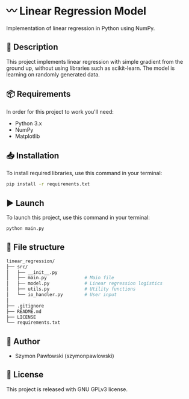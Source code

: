 # 〰️ Linear Regression Model
Implementation of linear regression in Python using NumPy.

## 📄 Description
This project  implements linear regression with simple gradient from the ground up, without using libraries such as scikit-learn. The model is learning on randomly generated data.

## 📦 Requirements
In order for this project to work you'll need:
- Python 3.x
- NumPy
- Matplotlib

## 📥 Installation
To install required libraries, use this command in your terminal:
```bash
pip install -r requirements.txt
```

## ▶️ Launch
To launch this project, use this command in your terminal:
```bash
python main.py
```

## 📁 File structure
```bash
linear_regression/
├── src/
│   ├── __init__.py
│   ├── main.py              # Main file
│   ├── model.py             # Linear regression logistics
│   ├── utils.py             # Utility functions
│   └── io_handler.py        # User input
│
├── .gitignore
├── README.md
├── LICENSE
└── requirements.txt
```

## 👤 Author
- Szymon Pawłowski (szymonpawlowski)

## 📃 License
This project is released with GNU GPLv3 license.